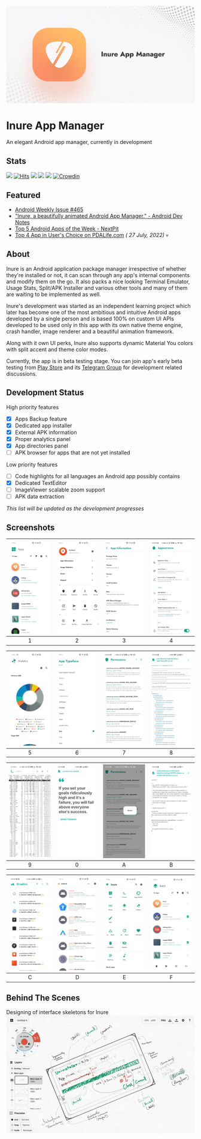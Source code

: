 ![Banner](./fastlane/metadata/android/en-US/images/featureGraphic.png)

# Inure App Manager

An elegant Android app manager, currently in development

## Stats

![](https://img.shields.io/tokei/lines/github/Hamza417/Inure?color=orange&label=Total%20Lines&logo=kotlin&logoColor=white)
[![Hits](https://hits.seeyoufarm.com/api/count/incr/badge.svg?url=https%3A%2F%2Fgithub.com%2FHamza417%2FInure&count_bg=%239A3DC8&title_bg=%23555555&icon=tencentweibo.svg&icon_color=%23E7E7E7&title=Total+Visits&edge_flat=false)](https://hits.seeyoufarm.com)
![](https://img.shields.io/github/repo-size/Hamza417/Inure?color=teal&label=Size)
![](https://img.shields.io/github/languages/count/Hamza417/Inure?color=white&label=Languages)
![](https://img.shields.io/github/license/Hamza417/Inure?color=red&label=License)
[![Crowdin](https://badges.crowdin.net/inure/localized.svg)](https://crowdin.com/project/inure)

## Featured

- [Android Weekly Issue #465](https://androidweekly.net/issues/issue-465)
- ["Inure, a beautifully animated Android App Manager." - Android Dev Notes](https://twitter.com/androiddevnotes/status/1389111968670179340)
- [Top 5 Android Apps of the Week - NextPit](https://www.nextpit.com/apps-of-the-week-51-2021)
- [Top 4 App in User's Choice on PDALife.com](https://pdalife.com/android/sistemnye/sort-by/popular/) _(
  27 July, 2022)_ 💀

## About

Inure is an Android application package manager irrespective of whether they're installed or not, it
can scan through any app's internal components and modify them on the go. It also packs a nice
looking Terminal Emulator, Usage Stats, Split/APK Installer and various other tools and many of them
are waiting to be implemented as well.

Inure's development was started as an independent learning project which later has become one of the
most ambitious and intuitive Android apps developed by a single person and is based 100% on custom
UI APIs developed to be used only in this app with its own native theme engine, crash handler, image
renderer and a beautiful animation framework.

Along with it own UI perks, Inure also supports dynamic Material You colors with split accent and
theme color modes.

Currently, the app is in beta testing stage. You can join app's early beta testing
from [Play Store](https://play.google.com/store/apps/details?id=app.simple.inure) and
its [Telegram Group](https://t.me/inure_app_manager) for development related discussions.

## Development Status

High priority features

- [x] Apps Backup feature
- [x] Dedicated app installer
- [x] External APK information
- [x] Proper analytics panel
- [x] App directories panel
- [ ] APK browser for apps that are not yet installed

Low priority features

- [ ] Code highlights for all languages an Android app possibly contains
- [x] Dedicated TextEditor
- [ ] ImageViewer scalable zoom support
- [ ] APK data extraction

*This list will be updated as the development progresses*

## Screenshots

| ![01](./screenshots/01.png) | ![02](./screenshots/03.png) | ![03](./screenshots/04.png) | ![04](./screenshots/06.jpg) |
|:---------------------------:|:---------------------------:|:---------------------------:|:---------------------------:|
|              1              |              2              |              3              |              4              |

| ![15](./screenshots/15.png) | ![01](./screenshots/07.png) | ![01](./screenshots/05.jpg) | ![01](./screenshots/08.jpg) |
|:---------------------------:|:---------------------------:|:---------------------------:|:---------------------------:|
|              5              |              6              |              7              |              8              |

| ![01](./screenshots/02.jpg) | ![01](./screenshots/09.jpg) | ![01](./screenshots/10.jpg) | ![01](./screenshots/11.jpg) |
|:---------------------------:|:---------------------------:|:---------------------------:|:---------------------------:|
|              9              |              0              |              A              |              B              |

| ![01](./screenshots/12.jpg) | ![01](./screenshots/13.png) | ![01](./screenshots/00.png) | ![01](./screenshots/14.png) |
|:---------------------------:|:---------------------------:|:---------------------------:|:---------------------------:|
|              C              |              D              |              E              |              F              |

## Behind The Scenes

Designing of interface skeletons for Inure
![01](./assets/01.jpg)

